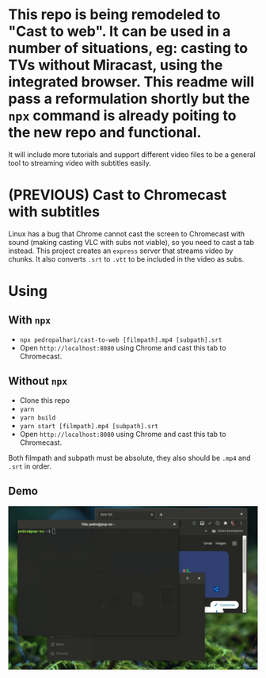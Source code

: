 # This repo is being remodeled to "Cast to web". It can be used in a number of situations, eg: casting to TVs without Miracast, using the integrated browser. This readme will pass a reformulation shortly but the `npx` command is already poiting to the new repo and functional.

It will include more tutorials and support different video files to be a general tool to streaming video with subtitles easily.

# (PREVIOUS) Cast to Chromecast with subtitles

Linux has a bug that Chrome cannot cast the screen to Chromecast with sound (making casting VLC with subs not viable), so you need to cast a tab instead. This project creates an `express` server that streams video by chunks. It also converts `.srt` to `.vtt` to be included in the video as subs.

# Using

## With `npx`

- `npx pedropalhari/cast-to-web [filmpath].mp4 [subpath].srt`
- Open `http://localhost:8080` using Chrome and cast this tab to Chromecast.

## Without `npx`

- Clone this repo
- `yarn`
- `yarn build`
- `yarn start [filmpath].mp4 [subpath].srt`
- Open `http://localhost:8080` using Chrome and cast this tab to Chromecast.

Both filmpath and subpath must be absolute, they also should be `.mp4` and `.srt` in order.

## Demo

![](./assets/demo.gif)
